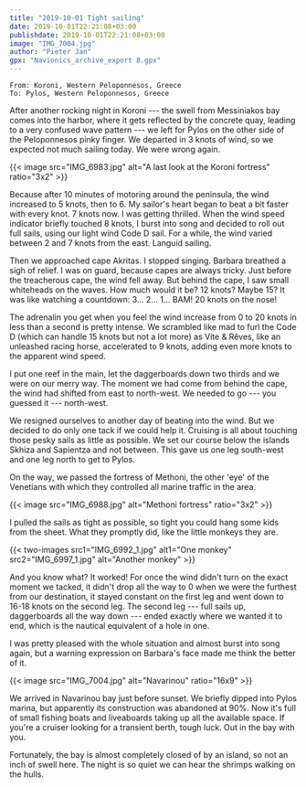 ```yaml
---
title: "2019-10-01 Tight sailing"
date: 2019-10-01T22:21:08+03:00
publishdate: 2019-10-01T22:21:08+03:00
image: "IMG_7004.jpg"
author: "Pieter Jan"
gpx: "Navionics_archive_export 8.gpx"
---
```


`From: Koroni, Western Peloponnesos, Greece`<br/>
`To: Pylos, Western Peloponnesos, Greece`

After another rocking night in Koroni --- the swell from Messiniakos bay comes into the harbor, where it gets reflected by the concrete quay, leading to a very confused wave pattern --- we left for Pylos on the other side of the Peloponnesos pinky finger. We departed in 3 knots of wind, so we expected not much sailing today. We were wrong again.

{{< image src="IMG_6983.jpg" alt="A last look at the Koroni fortress" ratio="3x2" >}}

Because after 10 minutes of motoring around the peninsula, the wind increased to 5 knots, then to 6. My sailor's heart began to beat a bit faster with every knot. 7 knots now. I was getting thrilled. When the wind speed indicator briefly touched 8 knots, I burst into song and decided to roll out full sails, using our light wind Code D sail. For a while, the wind varied between 2 and 7 knots from the east. Languid sailing.

Then we approached cape Akritas. I stopped singing. Barbara breathed a sigh of relief. I was on guard, because capes are always tricky. Just before the treacherous cape, the wind fell away. But behind the cape, I saw small whiteheads on the waves. How much would it be? 12 knots? Maybe 15? It was like watching a countdown: 3... 2... 1... BAM! 20 knots on the nose!

The adrenalin you get when you feel the wind increase from 0 to 20 knots in less than a second is pretty intense. We scrambled like mad to furl the Code D (which can handle 15 knots but not a lot more) as Vite & Rêves, like an unleashed racing horse, accelerated to 9 knots, adding even more knots to the apparent wind speed.

I put one reef in the main, let the daggerboards down two thirds and we were on our merry way. The moment we had come from behind the cape, the wind had shifted from east to north-west. We needed to go --- you guessed it --- north-west.

We resigned ourselves to another day of beating into the wind. But we decided to do only one tack if we could help it. Cruising is all about touching those pesky sails as little as possible. We set our course below the islands Skhiza and Sapientza and not between. This gave us one leg south-west and one leg north to get to Pylos.

On the way, we passed the fortress of Methoni, the other 'eye' of the Venetians with which they controlled all marine traffic in the area.

{{< image src="IMG_6988.jpg" alt="Methoni fortress" ratio="3x2" >}}

I pulled the sails as tight as possible, so tight you could hang some kids from the sheet. What they promptly did, like the little monkeys they are.

{{< two-images src1="IMG_6992_1.jpg" alt1="One monkey" src2="IMG_6997_1.jpg" alt="Another monkey" >}}

And you know what? It worked! For once the wind didn't turn on the exact moment we tacked, it didn't drop all the way to 0 when we were the furthest from our destination, it stayed constant on the first leg and went down to 16-18 knots on the second leg. The second leg --- full sails up, daggerboards all the way down --- ended exactly where we wanted it to end, which is the nautical equivalent of a hole in one.

I was pretty pleased with the whole situation and almost burst into song again, but a warning expression on Barbara's face made me think the better of it.

{{< image src="IMG_7004.jpg" alt="Navarinou" ratio="16x9" >}}

We arrived in Navarinou bay just before sunset. We briefly dipped into Pylos marina, but apparently its construction was abandoned at 90%. Now it's full of small fishing boats and liveaboards taking up all the available space. If you're a cruiser looking for a transient berth, tough luck. Out in the bay with you.

Fortunately, the bay is almost completely closed of by an island, so not an inch of swell here. The night is so quiet we can hear the shrimps walking on the hulls.



